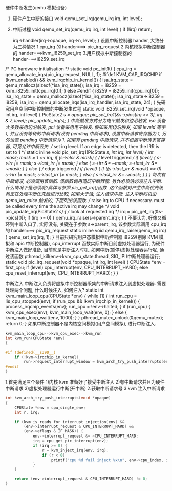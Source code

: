 硬件中断发生(qemu 模拟设备)

1. 硬件产生中断的接口
void qemu_set_irq(qemu_irq irq, int level);

2. 中断过程
void qemu_set_irq(qemu_irq irq, int level)
{
    if (!irq)
        return;

    irq->handler(irq->opaque, irq->n, level);
}
设置中断控制器 hander, 大致分为三种情况
1.cpu_irq 的 hander===> pic_irq_request
2.内核模拟中断控制器的 hander===>kvm_i8259_set_irq
3.用户模拟中断控制器的 hander===>i8259_set_irq

/* PC hardware initialisation */
static void pc_init1()
{
   cpu_irq = qemu_allocate_irqs(pic_irq_request, NULL, 1);
#ifdef KVM_CAP_IRQCHIP
    if (kvm_enabled() && kvm_irqchip_in_kernel()) {
        isa_irq_state = qemu_mallocz(sizeof(*isa_irq_state));
        isa_irq = i8259 = kvm_i8259_init(cpu_irq[0]);
    } else
#endif
    {
        i8259 = i8259_init(cpu_irq[0]);
        isa_irq_state = qemu_mallocz(sizeof(*isa_irq_state));
        isa_irq_state->i8259 = i8259;
        isa_irq = qemu_allocate_irqs(isa_irq_handler, isa_irq_state, 24);
    }
先研究用户空间中断控制器的中断发生过程
static void i8259_set_irq(void *opaque, int irq, int level)
{
    PicState2 *s = opaque;
    pic_set_irq1(&s->pics[irq >> 3], irq & 7, level);
    pic_update_irq(s);
}
中断触发方式分为电平触发和边沿触发, isa 设备大多数采用边沿触发, pci 设备采用电平触发.
假如采用边沿触发, 如果 leveld 等于 1, 并且没有等待的中断请求(没有 pending 中断请求), 设置中断请求寄存器为 1, 另外设置 pending 中断请求为 1.
如果有 pending 中断请求, 并不设置中断请求寄存器, 可见允许中断丢失.
/* set irq level. If an edge is detected, then the IRR is set to 1 */
static inline void pic_set_irq1(PicState *s, int irq, int level)
{
    int mask;
    mask = 1 << irq;
    if (s->elcr & mask) {
        /* level triggered */
        if (level) {
            s->irr |= mask;
            s->last_irr |= mask;
        } else {
            s->irr &= ~mask;
            s->last_irr &= ~mask;
        }
    } else {
        /* edge triggered */
        if (level) {
            if ((s->last_irr & mask) == 0)
                s->irr |= mask;
            s->last_irr |= mask;
        } else {
            s->last_irr &= ~mask;
        }
    }
}
每次有中断请求, 必须调用该函数. 该函数调用造成中断嵌套. 另外必须话必须注入中断. 什么情况下是必须呢?具体可参照 pic_get_irq()函数.
这个函数对产生中断优先级和正在处理中断优先级进行比较, 如果大于话, 注入请求中断. 注入中断时机由 qemu_irq_raise 触发的, 下面列出该函数.
/* raise irq to CPU if necessary. must be called every time the active
   irq may change */
void pic_update_irq(PicState2 *s)
{
    /* look at requested irq */
    irq = pic_get_irq(&s->pics[0]);
    if (irq >= 0) {
        qemu_irq_raise(s->parent_irq);
    }
}
不要认为, 好像又循环到中断入口了, 实际没有, 关键在于参数 s->parent_irq, 该参数实际调用 cpu_irq 的 hander===> pic_irq_request
static inline void qemu_irq_raise(qemu_irq irq)
{
    qemu_set_irq(irq, 1);
}
目前只研究用户态模拟中断控制器 i8259(剔除 KVM 模拟和 apic 中断控制器),  cpu_interrupt 函数实际中断目前虚拟处理器运行, 为硬件中断注入做好准备, 目前就是中断注入时机. 如何中断(暂停)虚拟处理器运行呢, 通过该函数 pthread_kill(env->kvm_cpu_state.thread, SIG_IPI)中断处理器运行;
 static void pic_irq_request(void *opaque, int irq, int level)
{
    CPUState *env = first_cpu;
        if (level)
            cpu_interrupt(env, CPU_INTERRUPT_HARD);
        else
            cpu_reset_interrupt(env, CPU_INTERRUPT_HARD);
    }
}

中断注入
中断注入负责将虚拟中断控制器采集的中断请求注入到虚拟处理器. 需要处理两个问题, 什么时候注入, 如何注入?
static int kvm_main_loop_cpu(CPUState *env)
{
    while (1) {
        int run_cpu = !is_cpu_stopped(env);
        if (run_cpu && !kvm_irqchip_in_kernel()) {
            process_irqchip_events(env);
            run_cpu = !env->halted;
        }
        if (run_cpu) {
            kvm_cpu_exec(env);
            kvm_main_loop_wait(env, 0);
        } else {
            kvm_main_loop_wait(env, 1000);
        }
    }
    pthread_mutex_unlock(&qemu_mutex);
    return 0;
}
如果中断控制器不是内核空间模拟(用户空间模拟), 进行中断注入.

```cpp
kvm_main_loop_cpu-->kvm_cpu_exec-->kvm_run
int kvm_run(CPUState *env)
{

#if !defined(__s390__)
    if (!kvm->irqchip_in_kernel)
        run->request_interrupt_window = kvm_arch_try_push_interrupts(env);
#endif
}
```
1.首先满足三个条件
1)内核 kvm 准备好了接受中断注入
2)有中断请求并且为硬件中断请求
3)虚拟处理器运行中断(开中断)
2.获取中断请求号
3.kvm 注入中断请求

```cpp
int kvm_arch_try_push_interrupts(void *opaque)
{
    CPUState *env = cpu_single_env;
    int r, irq;

    if (kvm_is_ready_for_interrupt_injection(env) &&
        (env->interrupt_request & CPU_INTERRUPT_HARD) &&
        (env->eflags & IF_MASK)) {
            env->interrupt_request &= ~CPU_INTERRUPT_HARD;
            irq = cpu_get_pic_interrupt(env);
            if (irq >= 0) {
                r = kvm_inject_irq(env, irq);
                if (r < 0)
                    printf("cpu %d fail inject %x\n", env->cpu_index, irq);
            }
    }

    return (env->interrupt_request & CPU_INTERRUPT_HARD) != 0;
}
```